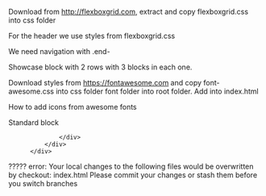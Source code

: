 Download from http://flexboxgrid.com, extract and copy flexboxgrid.css into css folder

For the header we use styles from flexboxgrid.css

We need navigation with .end-

Showcase block with 2 rows with 3 blocks in each one.

Download styles from https://fontawesome.com and copy font-awesome.css into css folder font folder into root folder.
Add into index.html <link rel="stylesheet" href="css/font-awesome.css">

How to add icons from awesome fonts <i class="fa fa-dashboard"></i><br>


Standard block
<section id="info">
          <div class="conteiner">
              <div class="row">
                  <div class="">

                  </div>
              </div>
          </div>
</section>

?????
error: Your local changes to the following files would be overwritten by checkout: index.html
Please commit your changes or stash them before you switch branches


